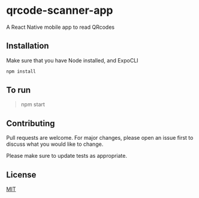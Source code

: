 # qrcode-scanner-app

A React Native mobile app to read QRcodes

## Installation

Make sure that you have Node installed, and ExpoCLI

```bash
npm install
```

## To run

> npm start

## Contributing

Pull requests are welcome. For major changes, please open an issue first to discuss what you would like to change.

Please make sure to update tests as appropriate.

## License

[MIT](https://choosealicense.com/licenses/mit/)

